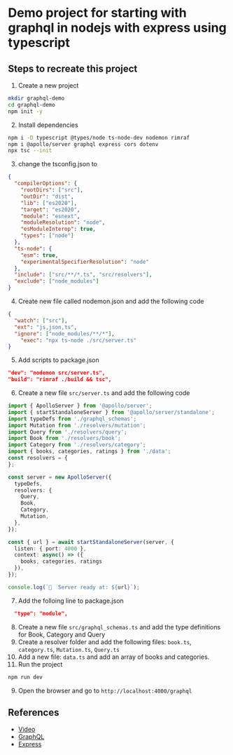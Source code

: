 # Demo project for starting with graphql in nodejs with express using typescript
## Steps to recreate this project
1. Create a new project
```bash
mkdir graphql-demo
cd graphql-demo
npm init -y
```
2. Install dependencies
```bash
npm i -D typescript @types/node ts-node-dev nodemon rimraf
npm i @apollo/server graphql express cors dotenv 
npx tsc --init
```
3. change the tsconfig.json to 
```json
{
  "compilerOptions": {
    "rootDirs": ["src"],
    "outDir": "dist",
    "lib": ["es2020"],
    "target": "es2020",
    "module": "esnext",
    "moduleResolution": "node",
    "esModuleInterop": true,
    "types": ["node"]
  },
  "ts-node": {
    "esm": true,
    "experimentalSpecifierResolution": "node"
  },
  "include": ["src/**/*.ts", "src/resolvers"],
  "exclude": ["node_modules"]
}
```
4. Create new file called nodemon.json and add the following code
```json
{
  "watch": ["src"],
  "ext": "js,json,ts",
  "ignore": ["node_modules/**/*"],
    "exec": "npx ts-node ./src/server.ts"
}
```
5. Add scripts to package.json
```json
"dev": "nodemon src/server.ts",
"build": "rimraf ./build && tsc",
```
6. Create a new file `src/server.ts` and add the following code
```typescript
import { ApolloServer } from '@apollo/server';
import { startStandaloneServer } from '@apollo/server/standalone';
import typeDefs from './graphql_schemas';
import Mutation from './resolvers/mutation';
import Query from './resolvers/query';
import Book from './resolvers/book';
import Category from './resolvers/category';
import { books, categories, ratings } from './data';
const resolvers = {
};

const server = new ApolloServer({
  typeDefs,
  resolvers: {
    Query,
    Book,
    Category,
    Mutation,
  },
});

const { url } = await startStandaloneServer(server, {
  listen: { port: 4000 },
  context: async() => ({
    books, categories, ratings
  }),
});

console.log(`🚀  Server ready at: ${url}`);
```
7. Add the folloing line to package.json
```json
  "type": "module",
```
8. Create a new file `src/graphql_schemas.ts` and add the type definitions for Book, Category and Query
9. Create a resolver folder and add the following files: `book.ts`, `category.ts`, `Mutation.ts`, `Query.ts`
10. Add a new file: `data.ts` and add an array of books and categories.
11. Run the project
```bash
npm run dev
```
9. Open the browser and go to `http://localhost:4000/graphql`

## References
- [Video](https://www.youtube.com/watch?v=qux4-yWeZvo&t=239s&ab_channel=LaithAcademy)
- [GraphQL](https://graphql.org/)
- [Express](https://expressjs.com/)
